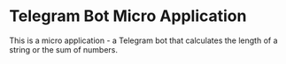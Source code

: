 # Telegram Bot Micro Application

This is a micro application - a Telegram bot that calculates the length of a string or the sum of numbers.
